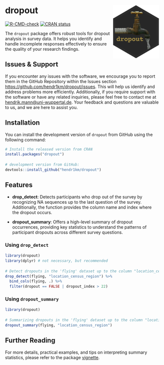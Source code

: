 # dropout <img src="man/figures/logo.png" align="right" width="150" />

<!-- badges: start -->
[![R-CMD-check](https://github.com/hendr1km/dropout/actions/workflows/R-CMD-check.yaml/badge.svg)](https://github.com/hendr1km/dropout/actions/workflows/R-CMD-check.yaml)
[![CRAN status](https://www.r-pkg.org/badges/version/dropout)](https://CRAN.R-project.org/package=dropout)
<!-- badges: end -->

The `dropout` package offers robust tools for dropout analysis in survey data. It helps you identify and handle incomplete responses effectively to ensure the quality of your research findings.

## Issues & Support

If you encounter any issues with the software, we encourage you to report them in the GitHub Repository within the Issues section https://github.com/hendr1km/dropout/issues. This will help us identify and address problems more efficiently.
Additionally, if you require support with the software or have any related inquiries, please feel free to contact me at hendrik.mann@uni-wuppertal.de. Your feedback and questions are valuable to us, and we are here to assist you.


## Installation

You can install the development version of `dropout` from GitHub using the following command:

```r
# Install the released version from CRAN
install.packages("dropout")

# development version from GitHub:
devtools::install_github("hendr1km/dropout")
```

## Features

- **drop_detect**: Detects participants who drop out of the survey by recognizing NA sequences up to the last question of the survey. Additionally, the function provides the column name and index where the dropout occurs.

- **dropout_summary**: Offers a high-level summary of dropout occurrences, providing key statistics to understand the patterns of participant dropouts across different survey questions.



### Using `drop_detect`

```r
library(dropout)
library(dplyr) # not necessary, but recommended

# Detect dropouts in the 'flying' dataset up to the column "location_census_region"
drop_detect(flying, "location_census_region") %>%
  bind_cols(flying, .) %>%
  filter(dropout == FALSE | dropout_index > 22)
```

### Using `dropout_summary`

```r
library(dropout)

# Summarizing dropouts in the 'flying' dataset up to the column "location_census_region"
dropout_summary(flying, "location_census_region")
```

## Further Reading

For more details, practical examples, and tips on interpreting summary statistics, please refer to the package [vignette](https://hendr1km.github.io/dropout/articles/intro_to_dropout.html).

